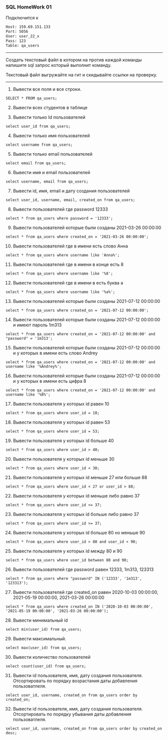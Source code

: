 ### SQL HomeWork 01

Подключится к 
```sh
Host: 159.69.151.133
Port: 5056
User: user_22_x
Pass: 123
Table: qa_users
```
---
Создать текстовый файл в котором на против каждой команды напишите sql запрос который выполнит команду.

Текстовый файл выгружайте на гит и скидывайте ссылки на проверку.

---
1. Вывести все поля и все строки.

`SELECT * FROM qa_users;`

2. Вывести всех студентов в таблице

3. Вывести только Id пользователей

`select user_id from qa_users;`

4. Вывести только имя пользователей

`select username from qa_users;`

5. Вывести только email пользователей

`select email from qa_users;`

6. Вывести имя и email пользователей

`select username, email from qa_users;`

7. Вывести id, имя, email и дату создания пользователей

`select user_id, username, email, created_on from qa_users;`

8. Вывести пользователей где password 12333

`select * from qa_users where password = '12333';`

9. Вывести пользователей которые были созданы 2021-03-26 00:00:00

`select * from qa_users where created_on = '2021-03-26 00:00:00';`

10. Вывести пользователей где в имени есть слово Анна

`select * from qa_users where username like 'Anna%';`

11. Вывести пользователей где в имени в конце есть 8

`select * from qa_users where username like '%8';`

12. Вывести пользователей где в имени в есть буква а

`select * from qa_users where username like '%a%';`

13. Вывести пользователей которые были созданы 2021-07-12 00:00:00

`select * from qa_users where created_on = '2021-07-12 00:00:00';`

14. Вывести пользователей которые были созданы 2021-07-12 00:00:00 и имеют пароль 1m313

`select * from qa_users where created_on = '2021-07-12 00:00:00' and "password" = '1m313';`

15. Вывести пользователей которые были созданы 2021-07-12 00:00:00 и у которых в имени есть слово Andrey

`select * from qa_users where created_on = '2021-07-12 00:00:00' and username like '%Andrey%';`

16. Вывести пользователей которые были созданы 2021-07-12 00:00:00 и у которых в имени есть цифра 8

`select * from qa_users where created_on = '2021-07-12 00:00:00' and username like '%8%';`

17. Вывести пользователя у которых id равен 10

`select * from qa_users where user_id = 10;`

18. Вывести пользователя у которых id равен 53

`select * from qa_users where user_id = 53;`

19. Вывести пользователя у которых id больше 40

`select * from qa_users where user_id > 40;`

20. Вывести пользователя у которых id меньше 30

`select * from qa_users where user_id < 30;`

21. Вывести пользователя у которых id меньше 27 или больше 88

`select * from qa_users where user_id < 27 or user_id > 88;`

22. Вывести пользователя у которых id меньше либо равно 37

`select * from qa_users where user_id <= 37;`

23. Вывести пользователя у которых id больше либо равно 37

`select * from qa_users where user_id >= 37;`

24. Вывести пользователя у которых id больше 80 но меньше 90

`select * from qa_users where user_id > 80 and user_id < 90;`

25. Вывести пользователя у которых id между 80 и 90

`select * from qa_users where user_id between 80 and 90;`

26. Вывести пользователей где password равен 12333, 1m313, 123313

`select * from qa_users where "password" IN ('12333', '1m313', '123313');`

27. Вывести пользователей где created_on равен 2020-10-03 00:00:00, 2021-05-19 00:00:00, 2021-03-26 00:00:00

`select * from qa_users where created_on IN ('2020-10-03 00:00:00', '2021-05-19 00:00:00', '2021-03-26 00:00:00');`

28. Вывести минимальный id 

`select min(user_id) from qa_users;`

29. Вывести максимальный.

`select max(user_id) from qa_users;`

30. Вывести количество пользователей

`select count(user_id) from qa_users;`

31. Вывести id пользователя, имя, дату создания пользователя. Отсортировать по порядку возрастания даты добавления пользоватлеля.

`select user_id, username, created_on from qa_users order by created_on;`

32. Вывести id пользователя, имя, дату создания пользователя. Отсортировать по порядку убывания даты добавления пользоватлеля.

`select user_id, username, created_on from qa_users order by created_on desc;`

